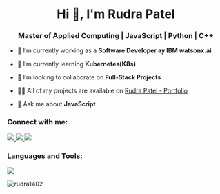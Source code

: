 <h1 align="center">Hi 👋, I'm Rudra Patel</h1>
<h3 align="center">Master of Applied Computing | JavaScript | Python | C++</h3>

- 🔭 I’m currently working as a **Software Developer ay IBM watsonx.ai**

- 🌱 I’m currently learning **Kubernetes(K8s)**

- 👯 I’m looking to collaborate on **Full-Stack Projects**

- 👨‍💻 All of my projects are available on [Rudra Patel - Portfolio](https://rudrapatel14.vercel.app)

- 💬 Ask me about **JavaScript**

<h3 align="left">Connect with me:</h3>
<p align="left">
<a href="https://www.linkedin.com/in/rudra14/" target="blank">
  <img src="https://skillicons.dev/icons?i=linkedin&theme=light" />
</a>
<a href="https://twitter.com/rp14ok" target="blank">
  <img src="https://skillicons.dev/icons?i=twitter&theme=light" />
</a>
<a href="https://instagram.com/rudra.patel.14" target="blank">
  <img src="https://skillicons.dev/icons?i=instagram&theme=light" />
</a>
</p>

<h3 align="left">Languages and Tools:</h3>
<p align="left"> 
<img src="https://skillicons.dev/icons?i=js,python,react,aws,nodejs,django,docker,css,express,firebase,c,cpp,flask,git,mongodb,mysql,nextjs,netlify,npm,bash,postman,tailwind,ts,vercel,vscode&theme=light" />
</p>

<p><img align="center" src="https://github-readme-stats.vercel.app/api/top-langs?username=rudra1402&show_icons=true&locale=en&layout=compact" alt="rudra1402" /></p>

